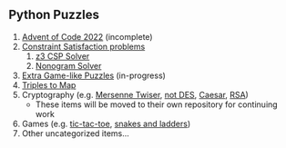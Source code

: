 ## Python Puzzles

1. [Advent of Code 2022](./advent-2022) (incomplete)
2. [Constraint Satisfaction problems](./csp/)
   1. [z3 CSP Solver](./z3/)
   2. [Nonogram Solver](./nonogram.py)
3. [Extra Game-like Puzzles](./extra/) (in-progress)
4. [Triples to Map](./map_triples2.py)
5. Cryptography (e.g. [Mersenne Twiser](./mersennetwister.py), [not DES](./des_intuition.py), [Caesar](./caesar_cipher.py), [RSA](./rsa.py))
   * These items will be moved to their own repository for continuing work
6. Games (e.g. [tic-tac-toe](./tictactoe.py), [snakes and ladders](./chutes_and_ladders.py))
6. Other uncategorized items...